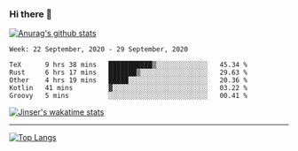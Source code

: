 ### Hi there 👋

[![Anurag's github stats](https://github-readme-stats.vercel.app/api?username=jinserrr&show_icons=true)](https://github.com/anuraghazra/github-readme-stats)


<!--START_SECTION:waka-->
```text
Week: 22 September, 2020 - 29 September, 2020

TeX      9 hrs 38 mins   ███████████▒░░░░░░░░░░░░░   45.34 % 
Rust     6 hrs 17 mins   ███████▒░░░░░░░░░░░░░░░░░   29.63 % 
Other    4 hrs 19 mins   █████░░░░░░░░░░░░░░░░░░░░   20.36 % 
Kotlin   41 mins         ▓░░░░░░░░░░░░░░░░░░░░░░░░   03.22 % 
Groovy   5 mins          ░░░░░░░░░░░░░░░░░░░░░░░░░   00.41 % 
```
<!--END_SECTION:waka-->

[![Jinser's wakatime stats](https://github-readme-stats.vercel.app/api/wakatime?username=jinser)](https://github.com/anuraghazra/github-readme-stats)

***

[![Top Langs](https://github-readme-stats.vercel.app/api/top-langs/?username=jinserrr)](https://github.com/anuraghazra/github-readme-stats)
